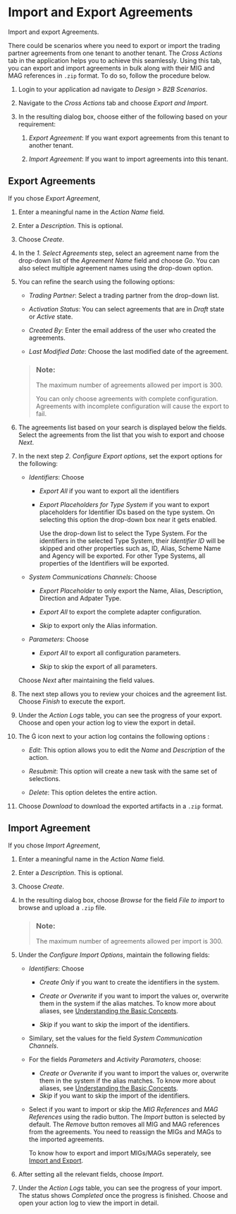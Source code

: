 <!-- loio09400a29943b44ab88764295d7cbb2c9 -->

<link rel="stylesheet" type="text/css" href="../css/sap-icons.css"/>

# Import and Export Agreements

Import and export Agreements.

There could be scenarios where you need to export or import the trading partner agreements from one tenant to another tenant. The *Cross Actions* tab in the application helps you to achieve this seamlessly. Using this tab, you can export and import agreements in bulk along with their MIG and MAG references in `.zip` format. To do so, follow the procedure below.

1.  Login to your application ad navigate to *Design* \> *B2B Scenarios*.

2.  Navigate to the *Cross Actions* tab and choose *Export and Import*.
3.  In the resulting dialog box, choose either of the following based on your requirement:
    1.  *Export Agreement*: If you want export agreements from this tenant to another tenant.

    2.  *Import Agreement*: If you want to import agreements into this tenant.




<a name="loio09400a29943b44ab88764295d7cbb2c9__section_i4v_wdw_pxb"/>

## Export Agreements

If you chose *Export Agreement*,

1.  Enter a meaningful name in the *Action Name* field.

2.  Enter a *Description*. This is optional.
3.  Choose *Create*.
4.  In the *1. Select Agreements* step, select an agreement name from the drop-down list of the *Agreement Name* field and choose *Go*. You can also select multiple agreement names using the drop-down option.
5.  You can refine the search using the following options:

    -   *Trading Partner*: Select a trading partner from the drop-down list.

    -   *Activation Status*: You can select agreements that are in *Draft* state or *Active* state.
    -   *Created By*: Enter the email address of the user who created the agreements.
    -   *Last Modified Date*: Choose the last modified date of the agreement.

    > ### Note:  
    > The maximum number of agreements allowed per import is 300.
    > 
    > You can only choose agreements with complete configuration. Agreements with incomplete configuration will cause the export to fail.

6.  The agreements list based on your search is displayed below the fields. Select the agreements from the list that you wish to export and choose *Next*.
7.  In the next step *2. Configure Export options*, set the export options for the following:

    -   *Identifiers*: Choose
        -   *Export All* if you want to export all the identifiers

        -   *Export Placeholders for Type System* if you want to export placeholders for Identifier IDs based on the type system. On selecting this option the drop-down box near it gets enabled.

            Use the drop-down list to select the Type System. For the identifiers in the selected Type System, their *Identifier ID* will be skipped and other properties such as, ID, Alias, Scheme Name and Agency will be exported. For other Type Systems, all properties of the Identifiers will be exported.


    -   *System Communications Channels*: Choose
        -   *Export Placeholder* to only export the Name, Alias, Description, Direction and Adpater Type.
        -   *Export All* to export the complete adapter configuration.

        -   *Skip* to export only the Alias information.

    -   *Parameters*: Choose
        -   *Export All* to export all configuration parameters.

        -   *Skip* to skip the export of all parameters.


    Choose *Next* after maintaining the field values.

8.  The next step allows you to review your choices and the agreement list. Choose *Finish* to execute the export.
9.  Under the *Action Logs* table, you can see the progress of your export. Choose and open your action log to view the export in detail.
10. The <span class="SAP-icons-V5"></span> icon next to your action log contains the following options :
    -   *Edit*: This option allows you to edit the *Name* and *Description* of the action.

    -   *Resubmit*: This option will create a new task with the same set of selections.
    -   *Delete*: This option deletes the entire action.

11. Choose *Download* to download the exported artifacts in a `.zip` format.



<a name="loio09400a29943b44ab88764295d7cbb2c9__section_srq_hhw_pxb"/>

## Import Agreement

If you chose *Import Agreement*,

1.  Enter a meaningful name in the *Action Name* field.

2.  Enter a *Description*. This is optional.
3.  Choose *Create*.
4.  In the resulting dialog box, choose *Browse* for the field *File to import* to browse and upload a `.zip` file.

    > ### Note:  
    > The maximum number of agreements allowed per import is 300.

5.  Under the *Configure Import Options*, maintain the following fields:
    -   *Identifiers*: Choose

        -   *Create Only* if you want to create the identifiers in the system.

        -   *Create or Overwrite* if you want to import the values or, overwrite them in the system if the alias matches. To know more about aliases, see [Understanding the Basic Concepts](understanding-the-basic-concepts-74c068d.md).
        -   *Skip* if you want to skip the import of the identifiers.

    -   Similary, set the values for the field *System Communication Channels*.
    -   For the fields *Parameters* and *Activity Paramaters*, choose:
        -   *Create or Overwrite* if you want to import the values or, overwrite them in the system if the alias matches. To know more about aliases, see [Understanding the Basic Concepts](understanding-the-basic-concepts-74c068d.md).
        -   *Skip* if you want to skip the import of the identifiers.

    -   Select if you want to import or skip the *MIG References* and *MAG References* using the radio button. The *Import* button is selected by default. The *Remove* button removes all MIG and MAG references from the agreements. You need to reassign the MIGs and MAGs to the imported agreements.

        To know how to export and import MIGs/MAGs seperately, see [Import and Export](https://help.sap.com/docs/cloud-integration/sap-cloud-integration/import-and-export?version=Cloud).


6.  After setting all the relevant fields, choose *Import*.
7.  Under the *Action Logs* table, you can see the progress of your import. The status shows *Completed* once the progress is finished. Choose and open your action log to view the import in detail.

